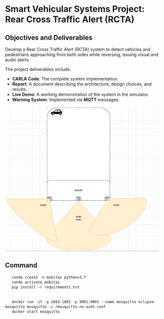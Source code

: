 # Smart Vehicular Systems Project: Rear Cross Traffic Alert (RCTA)

## Objectives and Deliverables
Develop a Rear Cross Traffic Alert (RCTA) system to detect vehicles and pedestrians approaching 
from both sides while reversing, issuing visual and audio alerts.

The project deliverables include:
* **CARLA Code**: The complete system implementation.
* **Report**: A document describing the architecture, design choices, and results.
* **Live Demo**: A working demonstration of the system in the simulator.
* **Warning System**: Implemented via **MQTT** messages.

![image](docs/schema-RCTA.png)

## Command
```
   conda create -n mobitas python=3.7
   conda activate mobitas
   pip install -r requirements.txt
   
   
   docker run -it -p 1883:1883 -p 9001:9001 --name mosquitto eclipse-mosquitto mosquitto -c /mosquitto-no-auth.conf
   docker start mosquitto
```


